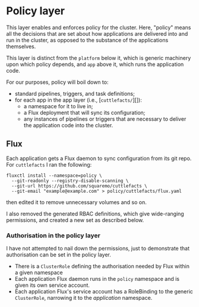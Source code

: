 # Policy layer

This layer enables and enforces policy for the cluster. Here, "policy"
means all the decisions that are set about how applications are
delivered into and run in the cluster, as opposed to the substance of
the applications themselves.

This layer is distinct from the `platform` below it, which is generic
machinery upon which policy depends, and `app` above it, which runs
the application code.

For our purposes, policy will boil down to:

 - standard pipelines, triggers, and task definitions;
 - for each app in the app layer (i.e., [`cuttlefacts/`][]):
   - a namespace for it to live in;
   - a Flux deployment that will sync its configuration;
   - any instances of pipelines or triggers that are
     necessary to deliver the application code into the cluster.

## Flux

Each application gets a Flux daemon to sync configuration from its git
repo. For `cuttlefacts` I ran the following:

    fluxctl install --namespace=policy \
      --git-readonly --registry-disable-scanning \
      --git-url https://github.com/squaremo/cuttlefacts \
      --git-email "example@example.com" > policy/cuttlefacts/flux.yaml

then edited it to remove unnecessary volumes and so on.

I also removed the generated RBAC definitions, which give wide-ranging
permissions, and created a new set as described below.

### Authorisation in the policy layer

I have not attempted to nail down the permissions, just to demonstrate
that authorisation can be set in the policy layer.

 - There is a `ClusterRole` defining the authorisation needed by Flux
   within a given namespace
 - Each application Flux daemon runs in the `policy` namespace and is
   given its own service account.
 - Each application Flux's service account has a RoleBinding to the
   generic `ClusterRole`, narrowing it to the _application_ namespace.

